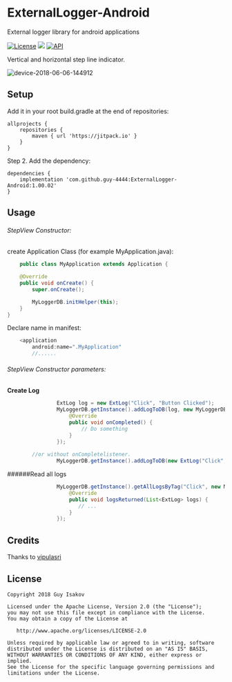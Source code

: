 # ExternalLogger-Android
External logger library for android applications


[![License](https://img.shields.io/badge/License-Apache%202.0-blue.svg)](https://github.com/vlad1m1r990/Lemniscate/blob/master/LICENSE)
[![](https://jitpack.io/v/guy-4444/StepLineIndicator.svg)](https://jitpack.io/#guy-4444/ExternalLogger-Android)
[![API](https://img.shields.io/badge/API-15%2B-green.svg?style=flat)]()

Vertical and horizontal step line indicator.


![device-2018-06-06-144912](https://github.com/guy-4444/ExternalLogger-Android/blob/master/Screenshot2.png?raw=true)


## Setup
Add it in your root build.gradle at the end of repositories:
```
allprojects {
	repositories {
		maven { url 'https://jitpack.io' }
	}
}
```

Step 2. Add the dependency:

```
dependencies {
	implementation 'com.github.guy-4444:ExternalLogger-Android:1.00.02'
}
```
## Usage

###### StepView Constructor:
create Application Class (for example MyApplication.java):

```java
    public class MyApplication extends Application {

    @Override
    public void onCreate() {
        super.onCreate();

        MyLoggerDB.initHelper(this);
    }
}

```
Declare name in manifest:
```java
    <application
        android:name=".MyApplication"
        //......
```
###### StepView Constructor parameters:

**Create Log**
```java
                ExtLog log = new ExtLog("Click", "Button Clicked");
                MyLoggerDB.getInstance().addLogToDB(log, new MyLoggerDB.LoggerDBCallBack_OnCompleted() {
                    @Override
                    public void onCompleted() {
                        // Do something
                    }
                });
		
		//or without onCompletelistener.
                MyLoggerDB.getInstance().addLogToDB(new ExtLog("Click", "Button Clicked"), null);
```

######Read all logs
```java
                MyLoggerDB.getInstance().getAllLogsByTag("Click", new MyLoggerDB.LoggerDBCallBack_LogsReturned() {
                    @Override
                    public void logsReturned(List<ExtLog> logs) {
                       // ...
                    }
                });
```
## Credits

Thanks to [vipulasri](https://github.com/vipulasri/Timeline-View)

## License

    Copyright 2018 Guy Isakov

    Licensed under the Apache License, Version 2.0 (the "License");
    you may not use this file except in compliance with the License.
    You may obtain a copy of the License at

       http://www.apache.org/licenses/LICENSE-2.0

    Unless required by applicable law or agreed to in writing, software
    distributed under the License is distributed on an "AS IS" BASIS,
    WITHOUT WARRANTIES OR CONDITIONS OF ANY KIND, either express or implied.
    See the License for the specific language governing permissions and
    limitations under the License.
